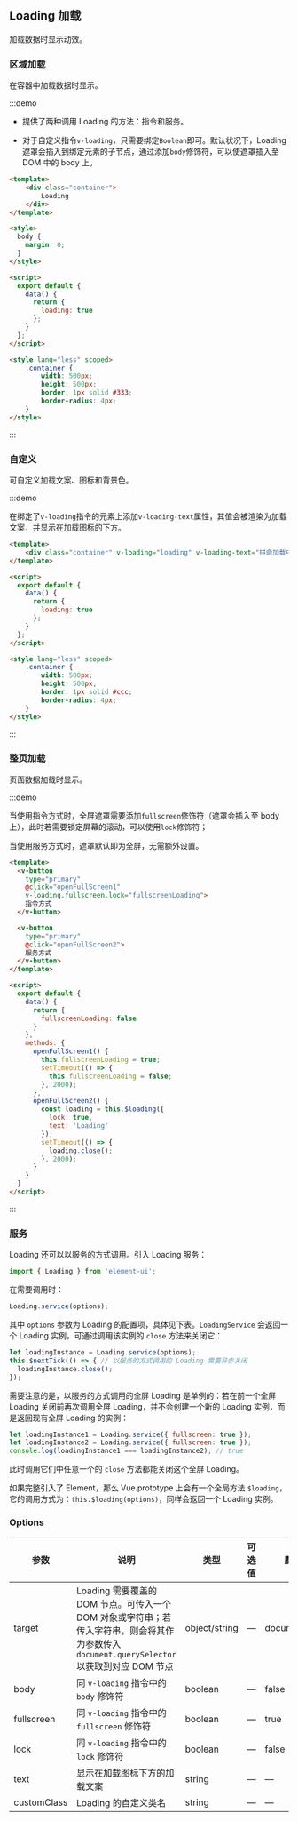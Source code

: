 ## Loading 加载

加载数据时显示动效。

### 区域加载

在容器中加载数据时显示。

:::demo 

- 提供了两种调用 Loading 的方法：指令和服务。

- 对于自定义指令`v-loading`，只需要绑定`Boolean`即可。默认状况下，Loading 遮罩会插入到绑定元素的子节点，通过添加`body`修饰符，可以使遮罩插入至 DOM 中的 body 上。

```html
<template>
    <div class="container">
        Loading
    </div>
</template>

<style>
  body {
    margin: 0;
  }
</style>

<script>
  export default {
    data() {
      return {
        loading: true
      };
    }
  };
</script>

<style lang="less" scoped>
    .container {
        width: 500px;
        height: 500px;
        border: 1px solid #333;
        border-radius: 4px;
    }
</style>
```
:::

### 自定义

可自定义加载文案、图标和背景色。

:::demo 

在绑定了`v-loading`指令的元素上添加`v-loading-text`属性，其值会被渲染为加载文案，并显示在加载图标的下方。
```html
<template>
    <div class="container" v-loading="loading" v-loading-text="拼命加载中"></div>
</template>

<script>
  export default {
    data() {
      return {
        loading: true
      };
    }
  };
</script>

<style lang="less" scoped>
    .container {
        width: 500px;
        height: 500px;
        border: 1px solid #ccc;
        border-radius: 4px;
    }
</style>
```
:::

### 整页加载

页面数据加载时显示。

:::demo 

当使用指令方式时，全屏遮罩需要添加`fullscreen`修饰符（遮罩会插入至 body 上），此时若需要锁定屏幕的滚动，可以使用`lock`修饰符；

当使用服务方式时，遮罩默认即为全屏，无需额外设置。

```html
<template>
  <v-button
    type="primary"
    @click="openFullScreen1"
    v-loading.fullscreen.lock="fullscreenLoading">
    指令方式
  </v-button>

  <v-button
    type="primary"
    @click="openFullScreen2">
    服务方式
  </v-button>
</template>

<script>
  export default {
    data() {
      return {
        fullscreenLoading: false
      }
    },
    methods: {
      openFullScreen1() {
        this.fullscreenLoading = true;
        setTimeout(() => {
          this.fullscreenLoading = false;
        }, 2000);
      },
      openFullScreen2() {
        const loading = this.$loading({
          lock: true,
          text: 'Loading'
        });
        setTimeout(() => {
          loading.close();
        }, 2000);
      }
    }
  }
</script>
```
:::

### 服务
Loading 还可以以服务的方式调用。引入 Loading 服务：
```javascript
import { Loading } from 'element-ui';
```
在需要调用时：
```javascript
Loading.service(options);
```
其中 `options` 参数为 Loading 的配置项，具体见下表。`LoadingService` 会返回一个 Loading 实例，可通过调用该实例的 `close` 方法来关闭它：
```javascript
let loadingInstance = Loading.service(options);
this.$nextTick(() => { // 以服务的方式调用的 Loading 需要异步关闭
  loadingInstance.close();
});
```
需要注意的是，以服务的方式调用的全屏 Loading 是单例的：若在前一个全屏 Loading 关闭前再次调用全屏 Loading，并不会创建一个新的 Loading 实例，而是返回现有全屏 Loading 的实例：
```javascript
let loadingInstance1 = Loading.service({ fullscreen: true });
let loadingInstance2 = Loading.service({ fullscreen: true });
console.log(loadingInstance1 === loadingInstance2); // true
```
此时调用它们中任意一个的 `close` 方法都能关闭这个全屏 Loading。

如果完整引入了 Element，那么 Vue.prototype 上会有一个全局方法 `$loading`，它的调用方式为：`this.$loading(options)`，同样会返回一个 Loading 实例。

### Options
| 参数      | 说明          | 类型      | 可选值                           | 默认值  |
|---------- |-------------- |---------- |--------------------------------  |-------- |
| target | Loading 需要覆盖的 DOM 节点。可传入一个 DOM 对象或字符串；若传入字符串，则会将其作为参数传入 `document.querySelector`以获取到对应 DOM 节点 | object/string | — | document.body |
| body | 同 `v-loading` 指令中的 `body` 修饰符 | boolean | — | false |
| fullscreen | 同 `v-loading` 指令中的 `fullscreen` 修饰符 | boolean | — | true |
| lock | 同 `v-loading` 指令中的 `lock` 修饰符 | boolean | — | false |
| text | 显示在加载图标下方的加载文案 | string | — | — |
| customClass | Loading 的自定义类名 | string | — | — |